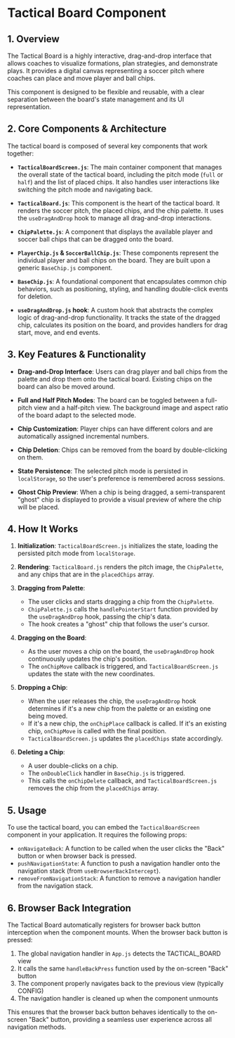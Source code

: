 # Tactical Board Component

## 1. Overview

The Tactical Board is a highly interactive, drag-and-drop interface that allows coaches to visualize formations, plan strategies, and demonstrate plays. It provides a digital canvas representing a soccer pitch where coaches can place and move player and ball chips.

This component is designed to be flexible and reusable, with a clear separation between the board's state management and its UI representation.

## 2. Core Components & Architecture

The tactical board is composed of several key components that work together:

- **`TacticalBoardScreen.js`**: The main container component that manages the overall state of the tactical board, including the pitch mode (`full` or `half`) and the list of placed chips. It also handles user interactions like switching the pitch mode and navigating back.

- **`TacticalBoard.js`**: This component is the heart of the tactical board. It renders the soccer pitch, the placed chips, and the chip palette. It uses the `useDragAndDrop` hook to manage all drag-and-drop interactions.

- **`ChipPalette.js`**: A component that displays the available player and soccer ball chips that can be dragged onto the board.

- **`PlayerChip.js` & `SoccerBallChip.js`**: These components represent the individual player and ball chips on the board. They are built upon a generic `BaseChip.js` component.

- **`BaseChip.js`**: A foundational component that encapsulates common chip behaviors, such as positioning, styling, and handling double-click events for deletion.

- **`useDragAndDrop.js` hook**: A custom hook that abstracts the complex logic of drag-and-drop functionality. It tracks the state of the dragged chip, calculates its position on the board, and provides handlers for drag start, move, and end events.

## 3. Key Features & Functionality

- **Drag-and-Drop Interface**: Users can drag player and ball chips from the palette and drop them onto the tactical board. Existing chips on the board can also be moved around.

- **Full and Half Pitch Modes**: The board can be toggled between a full-pitch view and a half-pitch view. The background image and aspect ratio of the board adapt to the selected mode.

- **Chip Customization**: Player chips can have different colors and are automatically assigned incremental numbers.

- **Chip Deletion**: Chips can be removed from the board by double-clicking on them.

- **State Persistence**: The selected pitch mode is persisted in `localStorage`, so the user's preference is remembered across sessions.

- **Ghost Chip Preview**: When a chip is being dragged, a semi-transparent "ghost" chip is displayed to provide a visual preview of where the chip will be placed.

## 4. How It Works

1.  **Initialization**: `TacticalBoardScreen.js` initializes the state, loading the persisted pitch mode from `localStorage`.

2.  **Rendering**: `TacticalBoard.js` renders the pitch image, the `ChipPalette`, and any chips that are in the `placedChips` array.

3.  **Dragging from Palette**:
    - The user clicks and starts dragging a chip from the `ChipPalette`.
    - `ChipPalette.js` calls the `handlePointerStart` function provided by the `useDragAndDrop` hook, passing the chip's data.
    - The hook creates a "ghost" chip that follows the user's cursor.

4.  **Dragging on the Board**:
    - As the user moves a chip on the board, the `useDragAndDrop` hook continuously updates the chip's position.
    - The `onChipMove` callback is triggered, and `TacticalBoardScreen.js` updates the state with the new coordinates.

5.  **Dropping a Chip**:
    - When the user releases the chip, the `useDragAndDrop` hook determines if it's a new chip from the palette or an existing one being moved.
    - If it's a new chip, the `onChipPlace` callback is called. If it's an existing chip, `onChipMove` is called with the final position.
    - `TacticalBoardScreen.js` updates the `placedChips` state accordingly.

6.  **Deleting a Chip**:
    - A user double-clicks on a chip.
    - The `onDoubleClick` handler in `BaseChip.js` is triggered.
    - This calls the `onChipDelete` callback, and `TacticalBoardScreen.js` removes the chip from the `placedChips` array.

## 5. Usage

To use the tactical board, you can embed the `TacticalBoardScreen` component in your application. It requires the following props:

- `onNavigateBack`: A function to be called when the user clicks the "Back" button or when browser back is pressed.
- `pushNavigationState`: A function to push a navigation handler onto the navigation stack (from `useBrowserBackIntercept`).
- `removeFromNavigationStack`: A function to remove a navigation handler from the navigation stack.

## 6. Browser Back Integration

The Tactical Board automatically registers for browser back button interception when the component mounts. When the browser back button is pressed:

1. The global navigation handler in `App.js` detects the TACTICAL_BOARD view
2. It calls the same `handleBackPress` function used by the on-screen "Back" button
3. The component properly navigates back to the previous view (typically CONFIG)
4. The navigation handler is cleaned up when the component unmounts

This ensures that the browser back button behaves identically to the on-screen "Back" button, providing a seamless user experience across all navigation methods.
